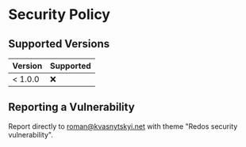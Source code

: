 # Security Policy

## Supported Versions

| Version | Supported          |
| ------- | ------------------ |
| < 1.0.0 | :x:                |

## Reporting a Vulnerability

Report directly to roman@kvasnytskyi.net with theme "Redos security vulnerability".
